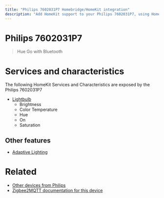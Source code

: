 ```yaml
---
title: "Philips 7602031P7 Homebridge/HomeKit integration"
description: "Add HomeKit support to your Philips 7602031P7, using Homebridge, Zigbee2MQTT and homebridge-z2m."
---
```

<!---
This file has been GENERATED using src/docgen/docgen.ts
DO NOT EDIT THIS FILE MANUALLY!
-->
# Philips 7602031P7
> Hue Go with Bluetooth


# Services and characteristics
The following HomeKit Services and Characteristics are exposed by
the Philips 7602031P7

* [Lightbulb](../../light.md)
  * Brightness
  * Color Temperature
  * Hue
  * On
  * Saturation


## Other features
* [Adaptive Lighting](../../light.md)


# Related
* [Other devices from Philips](../index.md#philips)
* [Zigbee2MQTT documentation for this device](https://www.zigbee2mqtt.io/devices/7602031P7.html)
